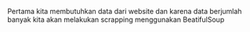Pertama kita membutuhkan data dari website dan karena data berjumlah banyak kita akan melakukan scrapping menggunakan BeatifulSoup
